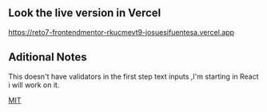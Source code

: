 ## Look the live version in Vercel

https://reto7-frontendmentor-rkucmevt9-josuesifuentesa.vercel.app

## Aditional Notes

This doesn't have validators in the first step text inputs ,I'm starting in React i will work on it.

[MIT](https://choosealicense.com/licenses/mit/)
